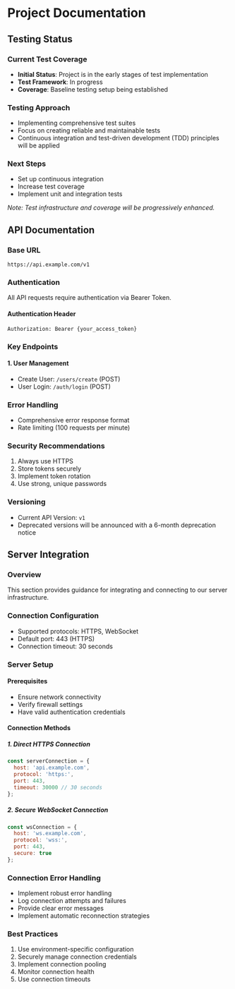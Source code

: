 # Project Documentation

## Testing Status

### Current Test Coverage
- **Initial Status**: Project is in the early stages of test implementation
- **Test Framework**: In progress
- **Coverage**: Baseline testing setup being established

### Testing Approach
- Implementing comprehensive test suites
- Focus on creating reliable and maintainable tests
- Continuous integration and test-driven development (TDD) principles will be applied

### Next Steps
- Set up continuous integration
- Increase test coverage
- Implement unit and integration tests

*Note: Test infrastructure and coverage will be progressively enhanced.*

## API Documentation

### Base URL
```
https://api.example.com/v1
```

### Authentication
All API requests require authentication via Bearer Token.

#### Authentication Header
```
Authorization: Bearer {your_access_token}
```

### Key Endpoints

#### 1. User Management
- Create User: `/users/create` (POST)
- User Login: `/auth/login` (POST)

### Error Handling
- Comprehensive error response format
- Rate limiting (100 requests per minute)

### Security Recommendations
1. Always use HTTPS
2. Store tokens securely
3. Implement token rotation
4. Use strong, unique passwords

### Versioning
- Current API Version: `v1`
- Deprecated versions will be announced with a 6-month deprecation notice

## Server Integration

### Overview
This section provides guidance for integrating and connecting to our server infrastructure.

### Connection Configuration
- Supported protocols: HTTPS, WebSocket
- Default port: 443 (HTTPS)
- Connection timeout: 30 seconds

### Server Setup

#### Prerequisites
- Ensure network connectivity
- Verify firewall settings
- Have valid authentication credentials

#### Connection Methods

##### 1. Direct HTTPS Connection
```javascript
const serverConnection = {
  host: 'api.example.com',
  protocol: 'https:',
  port: 443,
  timeout: 30000 // 30 seconds
};
```

##### 2. Secure WebSocket Connection
```javascript
const wsConnection = {
  host: 'ws.example.com',
  protocol: 'wss:',
  port: 443,
  secure: true
};
```

### Connection Error Handling
- Implement robust error handling
- Log connection attempts and failures
- Provide clear error messages
- Implement automatic reconnection strategies

### Best Practices
1. Use environment-specific configuration
2. Securely manage connection credentials
3. Implement connection pooling
4. Monitor connection health
5. Use connection timeouts